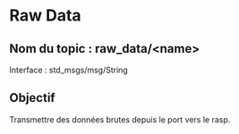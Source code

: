 ﻿# Raw Data

## Nom du topic : **raw_data/&lt;name&gt;**
Interface : std_msgs/msg/String

## Objectif
Transmettre des données brutes depuis le port vers le rasp.

